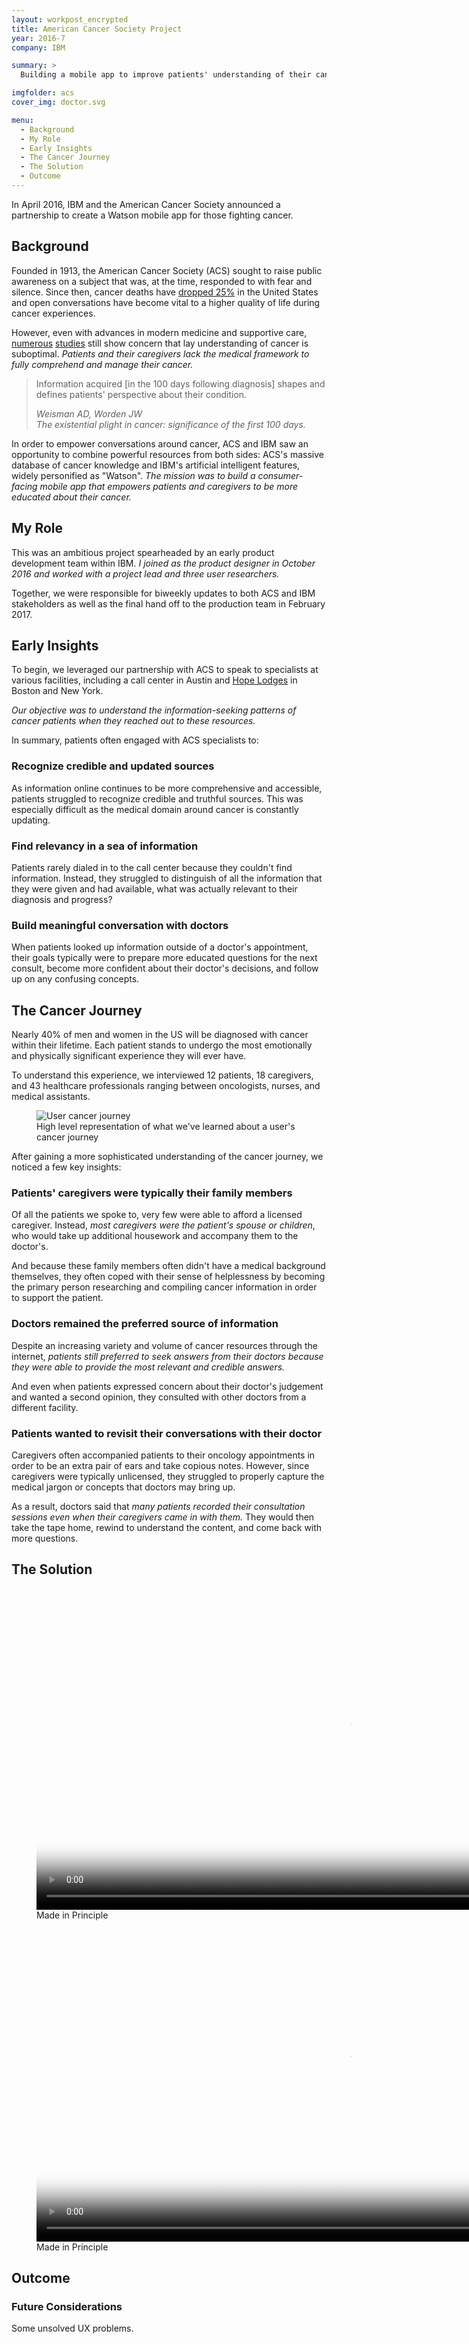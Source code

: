 ```yaml
---
layout: workpost_encrypted
title: American Cancer Society Project
year: 2016-7
company: IBM

summary: >
  Building a mobile app to improve patients' understanding of their cancer

imgfolder: acs
cover_img: doctor.svg

menu:
  - Background
  - My Role
  - Early Insights
  - The Cancer Journey
  - The Solution
  - Outcome
---
```


In April 2016, IBM and the American Cancer Society announced a partnership to create a Watson mobile app for those fighting cancer.

## Background

Founded in 1913, the American Cancer Society (ACS) sought to raise public awareness on a subject that was, at the time, responded to with fear and silence. Since then, cancer deaths have <a href="https://www.cancer.org/about-us/who-we-are/our-history.html" target="_blank">dropped 25%</a> in the United States and open conversations have become vital to a higher quality of life during cancer experiences.

However, even with advances in modern medicine and supportive care, <a href="https://www.ncbi.nlm.nih.gov/pubmed/25180371" target="_blank">numerous</a> <a href="https://www.ncbi.nlm.nih.gov/pubmed/12923796" target="_blank">studies</a> still show concern that lay understanding of cancer is suboptimal. *Patients and their caregivers lack the medical framework to fully comprehend and manage their cancer.*

<blockquote class="hasQuotes">
  <p>Information acquired [in the 100 days following diagnosis] shapes and defines patients' perspective about their condition.</p>
    <cite>
      <div>Weisman AD, Worden JW</div>
      <div>The existential plight in cancer: significance of the first 100 days.</div>
    </cite>
</blockquote>

In order to empower conversations around cancer, ACS and IBM saw an opportunity to combine powerful resources from both sides: ACS's massive database of cancer knowledge and IBM's artificial intelligent features, widely personified as "Watson". *The mission was to build a consumer-facing mobile app that empowers patients and caregivers to be more educated about their cancer.*

## My Role

This was an ambitious project spearheaded by an early product development team within IBM. *I joined as the product designer in October 2016 and worked with a project lead and three user researchers.*

Together, we were responsible for biweekly updates to both ACS and IBM stakeholders as well as the final hand off to the production team in February 2017.

## Early Insights

To begin, we leveraged our partnership with ACS to speak to specialists at various facilities, including a call center in Austin and <a href="https://www.cancer.org/treatment/support-programs-and-services/patient-lodging/hope-lodge.html" target="_blank">Hope Lodges</a> in Boston and New York.

*Our objective was to understand the information-seeking patterns of cancer patients when they reached out to these resources.*

In summary, patients often engaged with ACS specialists to:

### Recognize credible and updated sources
As information online continues to be more comprehensive and accessible, patients struggled to recognize credible and truthful sources. This was especially difficult as the medical domain around cancer is constantly updating.

### Find relevancy in a sea of information
Patients rarely dialed in to the call center because they couldn't find information. Instead, they struggled to distinguish of all the information that they were given and had available, what was actually relevant to their diagnosis and progress?

### Build meaningful conversation with doctors
When patients looked up information outside of a doctor's appointment, their goals typically were to prepare more educated questions for the next consult, become more confident about their doctor's decisions, and follow up on any confusing concepts.

## The Cancer Journey

Nearly 40% of men and women in the US will be diagnosed with cancer within their lifetime. Each patient stands to undergo the most emotionally and physically significant experience they will ever have.

To understand this experience, we interviewed 12 patients, 18 caregivers, and 43 healthcare professionals ranging between oncologists, nurses, and medical assistants.

<figure class="js--zoom">
  <img src="../assets/img/acs/cancerjourney.svg" alt="User cancer journey" />
  <figcaption>High level representation of what we've learned about a user's cancer journey</figcaption>
</figure>

After gaining a more sophisticated understanding of the cancer journey, we noticed a few key insights:

### Patients' caregivers were typically their family members

Of all the patients we spoke to, very few were able to afford a licensed caregiver. Instead, *most caregivers were the patient's spouse or children*, who would take up additional housework and accompany them to the doctor's.

And because these family members often didn't have a medical background themselves, they often coped with their sense of helplessness by becoming the primary person researching and compiling cancer information in order to support the patient.

### Doctors remained the preferred source of information

Despite an increasing variety and volume of cancer resources through the internet, *patients still preferred to seek answers from their doctors because they were able to provide the most relevant and credible answers.*

And even when patients expressed concern about their doctor's judgement and wanted a second opinion, they consulted with other doctors from a different facility.

### Patients wanted to revisit their conversations with their doctor

Caregivers often accompanied patients to their oncology appointments in order to be an extra pair of ears and take copious notes. However, since caregivers were typically unlicensed, they struggled to properly capture the medical jargon or concepts that doctors may bring up.

As a result, doctors said that *many patients recorded their consultation sessions even when their caregivers came in with them.* They would then take the tape home, rewind to understand the content, and come back with more questions.

## The Solution

<figure class="js--zoom">
  <img src="../assets/img/acs/wireframes.jpg" alt="">
</figure>

<figure>
  <video loop autoplay name="" poster="../assets/img/acs/proto_createnote_poster.jpg" src="../assets/img/acs/proto_createnote.mov" height="500px"></video>
  <figcaption>Made in Principle</figcaption>
</figure>

<figure>
  <video loop autoplay name="" poster="../assets/img/acs/proto_record_poster.jpg" src="../assets/img/acs/proto_record2.mov" height="500px"></video>
  <figcaption>Made in Principle</figcaption>
</figure>

## Outcome

### Future Considerations

Some unsolved UX problems.
